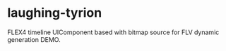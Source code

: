 laughing-tyrion
===============

FLEX4 timeline UIComponent based with bitmap source for FLV dynamic generation DEMO. 
